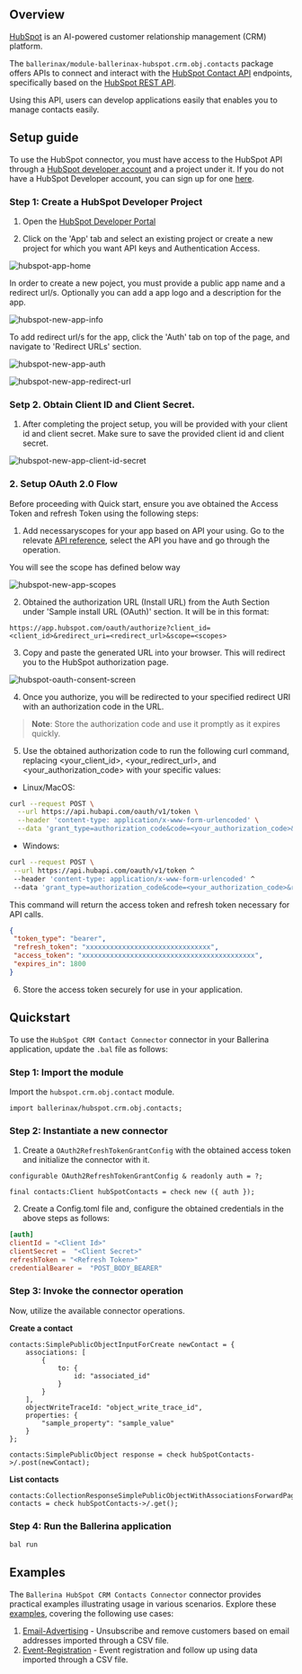 ## Overview

[HubSpot](https://www.hubspot.com) is an AI-powered customer relationship management (CRM) platform. 

The `ballerinax/module-ballerinax-hubspot.crm.obj.contacts` package offers APIs to connect and interact with the [HubSpot Contact API](https://api.hubapi.com/crm/v3/objects/contacts) endpoints, specifically based on the [HubSpot REST API](https://developers.hubspot.com/docs/reference/api/crm/objects/contacts).

Using this API, users can develop applications easily that enables you to manage contacts easily.

## Setup guide

To use the HubSpot connector, you must have access to the HubSpot API through a [HubSpot developer account](https://developers.hubspot.com/get-started) and a project under it. If you do not have a HubSpot Developer account, you can sign up for one [here](https://app.hubspot.com/signup-hubspot/developers?_ga=2.207749649.2047916093.1734412948-232493525.1734412948&step=landing_page).

### Step 1: Create a HubSpot Developer Project

1. Open the [HubSpot Developer Portal](https://app.hubspot.com/login/?loginRedirectUrl=https%3A%2F%2Fapp.hubspot.com%2Fsignup-hubspot%2Fdevelopers%3F_ga%3D2.269102326.624948025.1734413225-1764281074.1734413225%26step%3Dlanding_page)

2. Click on the 'App' tab and select an existing project or create a new project for which you want API keys and Authentication Access. 

![hubspot-app-home](https://github.com/user-attachments/assets/8f14b6d5-f537-41fe-a860-1f5fe9489b1c)

In order to create a new poject, you must provide a public app name and a redirect url/s. Optionally you can add a app logo and a description for the app.

![hubspot-new-app-info](https://github.com/user-attachments/assets/9985a3b4-b540-4f8e-9607-04f384f229b0)

To add redirect url/s for the app, click the 'Auth' tab on top of the page, and navigate to 'Redirect URLs' section.

![hubspot-new-app-auth](https://github.com/user-attachments/assets/85bff298-0c54-4edb-8620-2f244b8eeb5b)

![hubspot-new-app-redirect-url](https://github.com/user-attachments/assets/fff04140-2445-411d-9dca-f8b6596f678b)

### Setp 2. Obtain Client ID and Client Secret.

1. After completing the project setup, you will be provided with your client id and client secret.  Make sure to save the provided client id and client secret.

![hubspot-new-app-client-id-secret](https://github.com/user-attachments/assets/bc2f76ad-91a9-452f-b35f-0344f130beb8)

### 2. Setup OAuth 2.0 Flow

Before proceeding with Quick start, ensure you ave obtained the Access Token and refresh Token using the following steps:

1. Add necessaryscopes for your app based on API your using. Go to the relevate [API reference](https://developers.hubspot.com/beta-docs/reference/api),  select the API  you have  and go through the operation.

You will see the scope has defined below way

![hubspot-new-app-scopes](https://github.com/user-attachments/assets/0e5d4f47-440e-4f96-ac6e-176973281422)

2. Obtained the authorization URL (Install URL) from the Auth Section under 'Sample install URL (OAuth)' section.  It will be in this format:

```
https://app.hubspot.com/oauth/authorize?client_id=<client_id>&redirect_uri=<redirect_url>&scope=<scopes>
```
3. Copy and paste the generated URL into your browser. This will redirect you to the HubSpot authorization page.

![hubspot-oauth-consent-screen](https://github.com/user-attachments/assets/d503ef64-f3e4-4959-a3ee-b390c5c9bc62)

4. Once you authorize, you will be redirected to your specified redirect URI with an authorization code in the URL.

> **Note**: Store the authorization code and use it promptly as it expires quickly.

5. Use the obtained authorization code to run the following curl command, replacing <your_client_id>, <your_redirect_url>, and <your_authorization_code> with your specific values:

 - Linux/MacOS:
```bash
curl --request POST \
  --url https://api.hubapi.com/oauth/v1/token \
  --header 'content-type: application/x-www-form-urlencoded' \
  --data 'grant_type=authorization_code&code=<your_authorization_code>&redirect_uri=<your_redirect_url>&client_id=<your_client_id>&client_secret=<your_client_secret>'
```

 - Windows:
 ```bash
 curl --request POST \
  --url https://api.hubapi.com/oauth/v1/token ^
  --header 'content-type: application/x-www-form-urlencoded' ^
  --data 'grant_type=authorization_code&code=<your_authorization_code>&redirect_uri=<your_redirect_url>&client_id=<your_client_id>&client_secret=<your_client_secret>'
 ```

 This command will return the access token and refresh token necessary for API calls.

 ```json
{
  "token_type": "bearer",
  "refresh_token": "xxxxxxxxxxxxxxxxxxxxxxxxxxxxxxx",
  "access_token": "xxxxxxxxxxxxxxxxxxxxxxxxxxxxxxxxxxxxxxxxxxx",
  "expires_in": 1800
}
 ```

 6. Store the access token securely for use in your application.


## Quickstart

To use the `HubSpot CRM Contact Connector` connector in your Ballerina application, update the `.bal` file as follows:

### Step 1: Import the module

Import the `hubspot.crm.obj.contact` module.

````ballerina
import ballerinax/hubspot.crm.obj.contacts;
````

### Step 2: Instantiate a new connector

1. Create a `OAuth2RefreshTokenGrantConfig` with the obtained access token and initialize the connector with it.

```ballerina
configurable OAuth2RefreshTokenGrantConfig & readonly auth = ?;

final contacts:Client hubSpotContacts = check new ({ auth });
```

2. Create a Config.toml file and, configure the obtained credentials in the above steps as follows:

````toml
[auth]
clientId = "<Client Id>"
clientSecret =  "<Client Secret>"
refreshToken = "<Refresh Token>"
credentialBearer =  "POST_BODY_BEARER"
````

### Step 3: Invoke the connector operation

Now, utilize the available connector operations.

**Create a contact**

```ballerina
contacts:SimplePublicObjectInputForCreate newContact = {
    associations: [
        {
            to: {
                id: "associated_id"
            }
        }
    ],
    objectWriteTraceId: "object_write_trace_id",
    properties: {
        "sample_property": "sample_value"
    }
};

contacts:SimplePublicObject response = check hubSpotContacts->/.post(newContact);
```

**List contacts**

```ballerina
contacts:CollectionResponseSimplePublicObjectWithAssociationsForwardPaging contacts = check hubSpotContacts->/.get();
```

### Step 4: Run the Ballerina application

````bash
bal run
````


## Examples

The `Ballerina HubSpot CRM Contacts Connector` connector provides practical examples illustrating usage in various scenarios. Explore these [examples](https://github.com/module-ballerinax-hubspot.crm.object.contacts/tree/main/examples/), covering the following use cases:

1. [Email-Advertising](https://github.com/) - Unsubscribe and remove customers based on email addresses imported through a CSV file.
2. [Event-Registration](https://github.com/) - Event registration and follow up using data imported through a CSV file.
